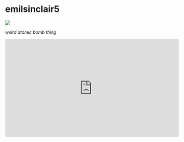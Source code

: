 # emilsinclair5


![](https://static.wikia.nocookie.net/limbuscompany/images/a/a7/Sinclair_StandingSprite.png/revision/latest/scale-to-width-down/1000?cb=20230228041304)

*weird atomic bomb thing*

<iframe width="560" height="315" src="https://www.youtube.com/embed/onv4yOhUuNE?si=-qzyDkurI3rX1uYU" title="YouTube video player" frameborder="0" allow="accelerometer; autoplay; clipboard-write; encrypted-media; gyroscope; picture-in-picture; web-share" allowfullscreen></iframe>




